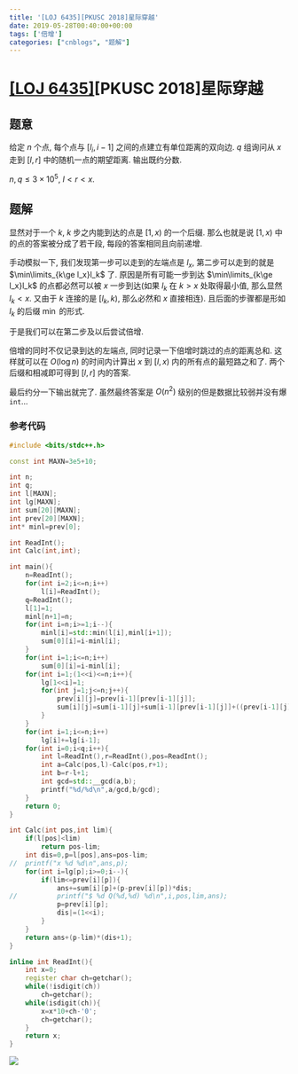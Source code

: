 ```yaml
---
title: '[LOJ 6435][PKUSC 2018]星际穿越'
date: 2019-05-28T00:40:00+00:00
tags: ['倍增']
categories: ["cnblogs", "题解"]
---
```

# [[LOJ 6435]](https://loj.ac/problem/6435)[PKUSC 2018]星际穿越

## 题意

给定 $n$ 个点, 每个点与 $[l_i,i-1]$ 之间的点建立有单位距离的双向边. $q$ 组询问从 $x$ 走到 $[l,r]$ 中的随机一点的期望距离. 输出既约分数.

$n,q\le 3\times 10^5$, $l<r<x$.

## 题解

显然对于一个 $k$, $k$ 步之内能到达的点是 $[1,x)$ 的一个后缀. 那么也就是说 $[1,x)$ 中的点的答案被分成了若干段, 每段的答案相同且向前递增.

手动模拟一下, 我们发现第一步可以走到的左端点是 $l_x$, 第二步可以走到的就是 $\min\limits_{k\ge l_x}l_k$ 了. 原因是所有可能一步到达 $\min\limits_{k\ge l_x}l_k$ 的点都必然可以被 $x$ 一步到达(如果 $l_k$ 在 $k>x$ 处取得最小值, 那么显然 $l_k<x$. 又由于 $k$ 连接的是 $[l_k,k)$, 那么必然和 $x$ 直接相连). 且后面的步骤都是形如 $l_k$ 的后缀 $\min$ 的形式. 

于是我们可以在第二步及以后尝试倍增.

倍增的同时不仅记录到达的左端点, 同时记录一下倍增时跳过的点的距离总和. 这样就可以在 $O(\log n)$ 的时间内计算出 $x$ 到 $[l,x)$ 内的所有点的最短路之和了. 两个后缀和相减即可得到 $[l,r]$ 内的答案.

最后约分一下输出就完了. 虽然最终答案是 $O(n^2)$ 级别的但是数据比较弱并没有爆 `int`...

### 参考代码

```cpp
#include <bits/stdc++.h>

const int MAXN=3e5+10;

int n;
int q;
int l[MAXN];
int lg[MAXN];
int sum[20][MAXN];
int prev[20][MAXN];
int* minl=prev[0];

int ReadInt();
int Calc(int,int);

int main(){
	n=ReadInt();
	for(int i=2;i<=n;i++)
		l[i]=ReadInt();
	q=ReadInt();
	l[1]=1;
	minl[n+1]=n;
	for(int i=n;i>=1;i--){
		minl[i]=std::min(l[i],minl[i+1]);
		sum[0][i]=i-minl[i];
	}
	for(int i=1;i<=n;i++)
		sum[0][i]=i-minl[i];
	for(int i=1;(1<<i)<=n;i++){
		lg[1<<i]=1;
		for(int j=1;j<=n;j++){
			prev[i][j]=prev[i-1][prev[i-1][j]];
			sum[i][j]=sum[i-1][j]+sum[i-1][prev[i-1][j]]+((prev[i-1][j]-prev[i][j])<<(i-1));
		}
	}
	for(int i=1;i<=n;i++)
		lg[i]+=lg[i-1];
	for(int i=0;i<q;i++){
		int l=ReadInt(),r=ReadInt(),pos=ReadInt();
		int a=Calc(pos,l)-Calc(pos,r+1);
		int b=r-l+1;
		int gcd=std::__gcd(a,b);
		printf("%d/%d\n",a/gcd,b/gcd);
	}
	return 0;
}

int Calc(int pos,int lim){
	if(l[pos]<lim)
		return pos-lim;
	int dis=0,p=l[pos],ans=pos-lim;
//	printf("x %d %d\n",ans,p);
	for(int i=lg[p];i>=0;i--){
		if(lim<=prev[i][p]){
			ans+=sum[i][p]+(p-prev[i][p])*dis;
//			printf("$ %d Q(%d,%d) %d\n",i,pos,lim,ans);
			p=prev[i][p];
			dis|=(1<<i);
		}
	}
	return ans+(p-lim)*(dis+1);
}

inline int ReadInt(){
	int x=0;
	register char ch=getchar();
	while(!isdigit(ch))
		ch=getchar();
	while(isdigit(ch)){
		x=x*10+ch-'0';
		ch=getchar();
	}
	return x;
}

```

![](https://example.com/image)
